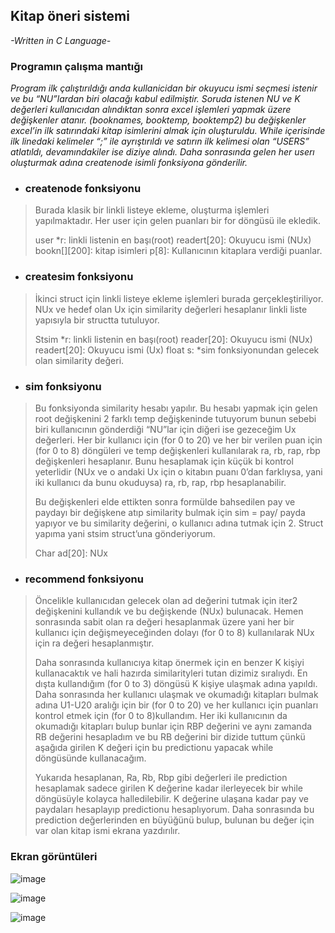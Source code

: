 ## Kitap öneri sistemi
*-Written in C Language-*

### Programın çalışma mantığı

*Program ilk çalıştırıldığı anda kullanicidan bir okuyucu ismi seçmesi istenir ve bu “NU”lardan biri olacağı kabul edilmiştir. Soruda istenen NU ve K değerleri kullanıcıdan alındıktan sonra excel işlemleri yapmak üzere değişkenler atanır. (booknames, booktemp, booktemp2) bu değişkenler excel’in ilk satırındaki kitap isimlerini almak için oluşturuldu. While içerisinde ilk linedaki kelimeler “;” ile ayrıştırıldı ve satırın ilk kelimesi olan “USERS” atlatıldı, devamındakiler ise diziye alındı. Daha sonrasında gelen her userı oluşturmak adına createnode isimli fonksiyona gönderilir.*

 - ### createnode fonksiyonu

> Burada klasik bir linkli listeye ekleme, oluşturma işlemleri yapılmaktadır. Her user için gelen puanları bir for döngüsü ile ekledik. 
> 
> user *r: linkli listenin en başı(root) 
> readert[20]: Okuyucu ismi (NUx) 
> bookn[][200]: kitap isimleri 
> p[8]: Kullanıcının kitaplara verdiği puanlar.

 - ### createsim fonksiyonu

> İkinci struct için linkli listeye ekleme işlemleri burada gerçekleştiriliyor. NUx ve hedef olan Ux için similarity değerleri hesaplanır linkli liste yapısıyla bir structta tutuluyor.
> 
> Stsim *r: linkli listenin en başı(root)
> reader[20]: Okuyucu ismi (NUx)
> readert[20]: Okuyucu ismi (Ux)
> float s: *sim fonksiyonundan gelecek olan similarity değeri.

 - ### sim fonksiyonu
 

> Bu fonksiyonda similarity hesabı yapılır. Bu hesabı yapmak için gelen root değişkenini 2 farklı temp değişkeninde tutuyorum bunun sebebi biri kullanıcının gönderdiği “NU”lar için diğeri ise gezeceğim Ux değerleri. Her bir kullanıcı için (for 0 to 20) ve her bir verilen puan için (for 0 to 8) döngüleri ve temp değişkenleri kullanılarak ra, rb, rap, rbp değişkenleri hesaplanır. Bunu hesaplamak için küçük bi kontrol yeterlidir (NUx ve o andaki Ux için o kitabın puanı 0’dan farklıysa, yani iki kullanıcı da bunu okuduysa) ra, rb, rap, rbp hesaplanabilir.
> 
> Bu değişkenleri elde ettikten sonra formülde bahsedilen pay ve paydayı bir değişkene atıp similarity bulmak için sim = pay/ payda yapıyor ve bu similarity değerini, o kullanıcı adına tutmak için 2. Struct yapıma yani stsim struct’una gönderiyorum.
> 
> Char ad[20]: NUx

 - ### recommend fonksiyonu

> Öncelikle kullanıcıdan gelecek olan ad değerini tutmak için iter2 değişkenini kullandık ve bu değişkende (NUx) bulunacak. Hemen sonrasında sabit olan ra değeri hesaplanmak üzere yani her bir kullanıcı için değişmeyeceğinden dolayı (for 0 to 8) kullanılarak NUx için ra değeri hesaplanmıştır.
> 
> Daha sonrasında kullanıcıya kitap önermek için en benzer K kişiyi kullanacaktık ve hali hazırda similarityleri tutan dizimiz sıralıydı. En dışta kullandığım (for 0 to 3) döngüsü K kişiye ulaşmak adına yapıldı. Daha sonrasında her kullanıcı ulaşmak ve okumadığı kitapları bulmak adına U1-U20 aralığı için bir (for 0 to 20) ve her kullanıcı için puanları kontrol etmek için (for 0 to 8)kullandım. Her iki kullanıcının da okumadığı kitapları bulup bunlar için RBP değerini ve aynı zamanda RB değerini hesapladım ve bu RB değerini bir dizide tuttum çünkü aşağıda girilen K değeri için bu predictionu yapacak while döngüsünde kullanacağım.
> 
> Yukarıda hesaplanan, Ra, Rb, Rbp gibi değerleri ile prediction hesaplamak sadece girilen K değerine kadar ilerleyecek bir while döngüsüyle kolayca halledilebilir. K değerine ulaşana kadar pay ve paydaları hesaplayıp predictionu hesaplıyorum.
> Daha sonrasında bu prediction değerlerinden en büyüğünü bulup, bulunan bu değer için var olan kitap ismi ekrana yazdırılır.

### Ekran görüntüleri

![image](https://user-images.githubusercontent.com/56681549/110406474-5801e880-8093-11eb-943b-57241107ba43.png)

![image](https://user-images.githubusercontent.com/56681549/110406497-5fc18d00-8093-11eb-9ed6-70cfb938a138.png)

![image](https://user-images.githubusercontent.com/56681549/110406512-66e89b00-8093-11eb-8d26-2fc6a80bab8b.png)

